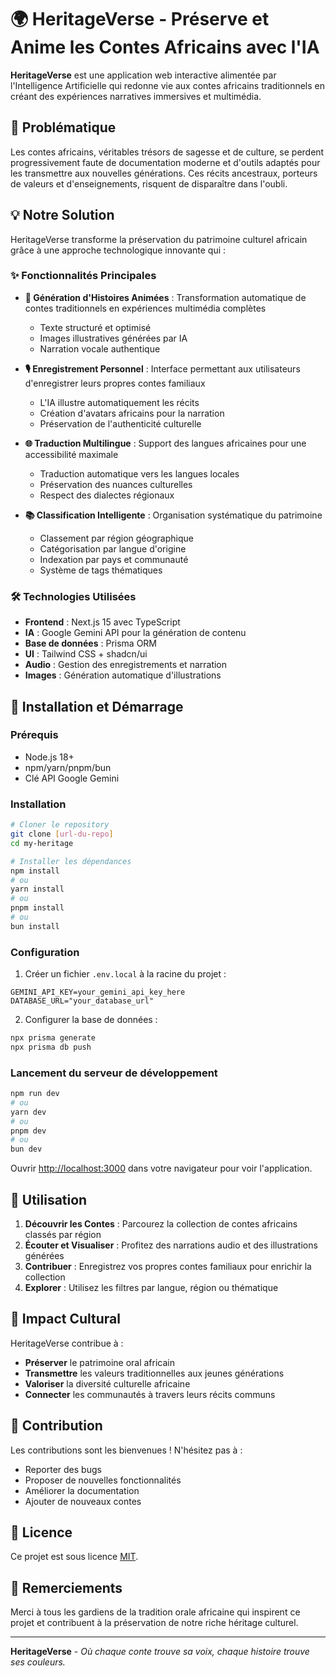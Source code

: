 # 🌍 HeritageVerse - Préserve et Anime les Contes Africains avec l'IA

**HeritageVerse** est une application web interactive alimentée par l'Intelligence Artificielle qui redonne vie aux contes africains traditionnels en créant des expériences narratives immersives et multimédia.

## 🎯 Problématique

Les contes africains, véritables trésors de sagesse et de culture, se perdent progressivement faute de documentation moderne et d'outils adaptés pour les transmettre aux nouvelles générations. Ces récits ancestraux, porteurs de valeurs et d'enseignements, risquent de disparaître dans l'oubli.

## 💡 Notre Solution

HeritageVerse transforme la préservation du patrimoine culturel africain grâce à une approche technologique innovante qui :

### ✨ Fonctionnalités Principales

- **🎨 Génération d'Histoires Animées** : Transformation automatique de contes traditionnels en expériences multimédia complètes
  - Texte structuré et optimisé
  - Images illustratives générées par IA
  - Narration vocale authentique

- **🎙️ Enregistrement Personnel** : Interface permettant aux utilisateurs d'enregistrer leurs propres contes familiaux
  - L'IA illustre automatiquement les récits
  - Création d'avatars africains pour la narration
  - Préservation de l'authenticité culturelle

- **🌐 Traduction Multilingue** : Support des langues africaines pour une accessibilité maximale
  - Traduction automatique vers les langues locales
  - Préservation des nuances culturelles
  - Respect des dialectes régionaux

- **📚 Classification Intelligente** : Organisation systématique du patrimoine
  - Classement par région géographique
  - Catégorisation par langue d'origine
  - Indexation par pays et communauté
  - Système de tags thématiques

### 🛠️ Technologies Utilisées

- **Frontend** : Next.js 15 avec TypeScript
- **IA** : Google Gemini API pour la génération de contenu
- **Base de données** : Prisma ORM
- **UI** : Tailwind CSS + shadcn/ui
- **Audio** : Gestion des enregistrements et narration
- **Images** : Génération automatique d'illustrations

## 🚀 Installation et Démarrage

### Prérequis
- Node.js 18+ 
- npm/yarn/pnpm/bun
- Clé API Google Gemini

### Installation

```bash
# Cloner le repository
git clone [url-du-repo]
cd my-heritage

# Installer les dépendances
npm install
# ou
yarn install
# ou
pnpm install
# ou
bun install
```

### Configuration

1. Créer un fichier `.env.local` à la racine du projet :
```env
GEMINI_API_KEY=your_gemini_api_key_here
DATABASE_URL="your_database_url"
```

2. Configurer la base de données :
```bash
npx prisma generate
npx prisma db push
```

### Lancement du serveur de développement

```bash
npm run dev
# ou
yarn dev
# ou
pnpm dev
# ou
bun dev
```

Ouvrir [http://localhost:3000](http://localhost:3000) dans votre navigateur pour voir l'application.

## 📖 Utilisation

1. **Découvrir les Contes** : Parcourez la collection de contes africains classés par région
2. **Écouter et Visualiser** : Profitez des narrations audio et des illustrations générées
3. **Contribuer** : Enregistrez vos propres contes familiaux pour enrichir la collection
4. **Explorer** : Utilisez les filtres par langue, région ou thématique

## 🌟 Impact Cultural

HeritageVerse contribue à :
- **Préserver** le patrimoine oral africain
- **Transmettre** les valeurs traditionnelles aux jeunes générations
- **Valoriser** la diversité culturelle africaine
- **Connecter** les communautés à travers leurs récits communs

## 🤝 Contribution

Les contributions sont les bienvenues ! N'hésitez pas à :
- Reporter des bugs
- Proposer de nouvelles fonctionnalités
- Améliorer la documentation
- Ajouter de nouveaux contes

## 📄 Licence

Ce projet est sous licence [MIT](LICENSE).

## 🙏 Remerciements

Merci à tous les gardiens de la tradition orale africaine qui inspirent ce projet et contribuent à la préservation de notre riche héritage culturel.

---

**HeritageVerse** - *Où chaque conte trouve sa voix, chaque histoire trouve ses couleurs.*
